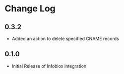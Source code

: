 # Change Log

## 0.3.2

- Added an action to delete specified CNAME records

## 0.1.0

- Initial Release of Infoblox integration
